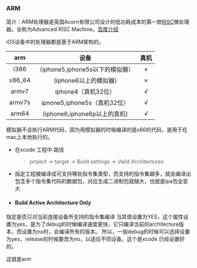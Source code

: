 ###  ARM 

简介：ARM处理器是英国Acorn有限公司设计的低功耗成本的第一款[RISC](https://baike.baidu.com/item/RISC/62696)微处理器。全称为Advanced RISC Machine。[百度介绍](https://baike.baidu.com/item/ARM/7518299?fr=aladdin)

iOS设备中的处理器都是基于ARM架构的。

|  arm   |               设备               | 真机 |
| :----: | :------------------------------: | :--: |
|  i386  | （iphone5,iphone5s以下的模拟器） |  ×   |
| x86_64 |      (iphone6以上的模拟器)       |  ×   |
| armv7  |       iphone4（真机32位）        |  √   |
| armv7s |   ipnone5,iphone5s（真机32位）   |  √   |
| arm64  |   (iphone6,iphone6p以上的真机)   |  √   |



 模拟器不会执行ARM代码，因为用模拟器的时候编译的是x86的代码，是用于在mac上本地执行的。

* 在xcode 工程中 路径

  >  project -> target -> Build settings -> Vaild Architectures 

* 指定工程被编译成可支持哪些指令集类型，而支持的指令集越多，就会编译出包含多个指令集代码的数据包，对应生成二进制包就越大，也就是ipa包会变大



* #### Build Active Architecture Only

指定是否只对当前连接设备所支持的指令集编译
当其值设置为YES，这个属性设置为yes，是为了debug的时候编译速度更快，它只编译当前的architecture版本，而设置为no时，会编译所有的版本。 所以，一般debug的时候可以选择设置为yes，release的时候要改为no，以适应不同设备。这个是xcode 已经设置好的。



这就是arm

